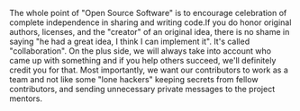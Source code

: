 The whole point of "Open Source Software" is to encourage celebration of
complete independence in sharing and writing code.If you do honor original
authors, licenses, and the "creator" of an original idea, there is no shame in
saying "he had a great idea, I think I can implement it". It's called
"collaboration". On the plus side, we will always take into account who came
up with something and if you help others succeed, we'll definitely credit you
for that. Most importantly, we want our contributors to work as a team and not
like some "lone hackers" keeping secrets from fellow contributors, and sending
unnecessary private messages to the project mentors.
